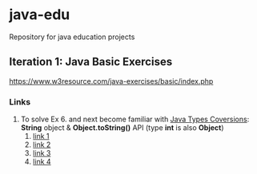 # java-edu
Repository for java education projects

## Iteration 1: Java Basic Exercises
https://www.w3resource.com/java-exercises/basic/index.php


### Links
1. To solve Ex 6. and next become familiar with [Java Types Coversions](https://docs.oracle.com/javase/specs/jls/se8/html/jls-5.html): **String** object & **Object.toString()** API (type **int** is also **Object**)
    1. [link 1](http://proglang.su/java/numbers-tostring)
    1. [link 2](http://sernam.ru/book_java.php?id=7)
    1. [link 3](http://pr0java.blogspot.com/2015/12/java.html)
    1. [link 4](http://src-code.net/neyavnoe-preobrazovanie-tipov-java/)